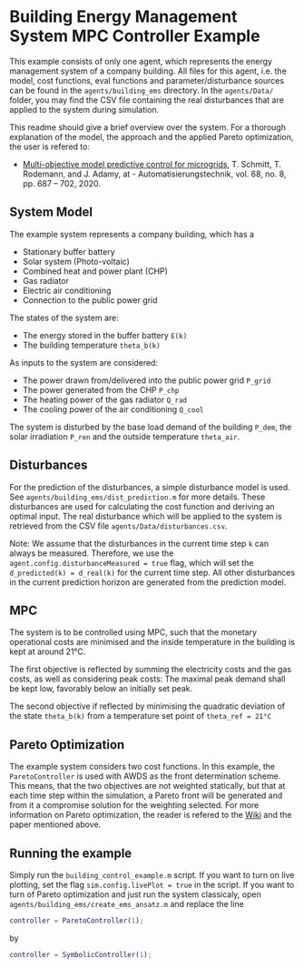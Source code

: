 # Building Energy Management System MPC Controller Example

This example consists of only one agent, which represents the energy management system of a company building.
All files for this agent, i.e. the model, cost functions, eval functions and parameter/disturbance sources can be found in the `agents/building_ems` directory.
In the `agents/Data/` folder, you may find the CSV file containing the real disturbances that are applied to the system during simulation.

This readme should give a brief overview over the system. For a thorough explanation of the model, the approach and the applied Pareto optimization, the user is refered to:

* [Multi-objective model
predictive control for microgrids](https://www.rmr.tu-darmstadt.de/media/rmr/eigeneseiten_rmr/tschmitt/submittedVerson_article_2020_Schmitt_et_al_Multi-Objective_Model_Predictive_Control_for_Microgrids.pdf), T. Schmitt, T. Rodemann, and J. Adamy, at - Automatisierungstechnik,
vol. 68, no. 8, pp. 687 – 702, 2020.

## System Model
The example system represents a company building, which has a
* Stationary buffer battery
* Solar system (Photo-voltaic)
* Combined heat and power plant (CHP)
* Gas radiator
* Electric air conditioning
* Connection to the public power grid

The states of the system are:
- The energy stored in the buffer battery `E(k)`
- The building temperature `theta_b(k)`

As inputs to the system are considered:
- The power drawn from/delivered into the public power grid `P_grid`
- The power generated from the CHP `P_chp`
- The heating power of the gas radiator `Q_rad`
- The cooling power of the air conditioning `Q_cool`

The system is disturbed by the base load demand of the building `P_dem`, the solar irradiation `P_ren` and the outside temperature `theta_air`.

## Disturbances
For the prediction of the disturbances, a simple disturbance model is used. See `agents/building_ems/dist_prediction.m` for more details. These disturbances are used for calculating the cost function and deriving an optimal input. The real disturbance which will be applied to the system is retrieved from the CSV file `agents/Data/disturbances.csv`.

Note: We assume that the disturbances in the current time step `k` can always be measured. Therefore, we use the `agent.config.disturbanceMeasured = true` flag, which will set the `d_predicted(k) = d_real(k)` for the current time step. All other disturbances in the current prediction horizon are generated from the prediction model.

## MPC
The system is to be controlled using MPC, such that the monetary operational costs are minimised and the inside temperature in the building is kept at around 21°C.

The first objective is reflected by summing the electricity costs and the gas costs, as well as considering peak costs: The maximal peak demand shall be kept low, favorably below an initially set peak.

The second objective if reflected by minimising the quadratic deviation of the state `theta_b(k)` from a temperature set point of `theta_ref = 21°C`

## Pareto Optimization
The example system considers two cost functions. In this example, the `ParetoController` is used with AWDS as the front determination scheme. This means, that the two objectives are not weighted statically, but that at each time step within the simulation, a Pareto front will be generated and from it a compromise solution for the weighting selected. For more information on Pareto optimization, the reader is refered to the [Wiki](https://github.com/teamparodis/parodis/wiki) and the paper mentioned above.

## Running the example
Simply run the `building_control_example.m` script. If you want to turn on live plotting, set the flag `sim.config.livePlot = true` in the script. If you want to turn of Pareto optimization and just run the system classicaly, open `agents/building_ems/create_ems_ansatz.m` and replace the line
```matlab
controller = ParetoController(1);
```
by
```matlab
controller = SymbolicController(1);
```
